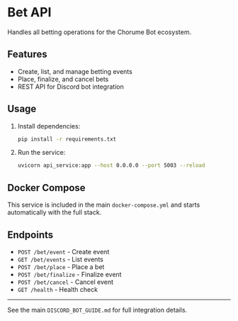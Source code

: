 # Bet API

Handles all betting operations for the Chorume Bot ecosystem.

## Features
- Create, list, and manage betting events
- Place, finalize, and cancel bets
- REST API for Discord bot integration

## Usage

1. Install dependencies:
   ```sh
   pip install -r requirements.txt
   ```
2. Run the service:
   ```sh
   uvicorn api_service:app --host 0.0.0.0 --port 5003 --reload
   ```

## Docker Compose
This service is included in the main `docker-compose.yml` and starts automatically with the full stack.

## Endpoints
- `POST /bet/event` - Create event
- `GET /bet/events` - List events
- `POST /bet/place` - Place a bet
- `POST /bet/finalize` - Finalize event
- `POST /bet/cancel` - Cancel event
- `GET /health` - Health check

---

See the main `DISCORD_BOT_GUIDE.md` for full integration details.
